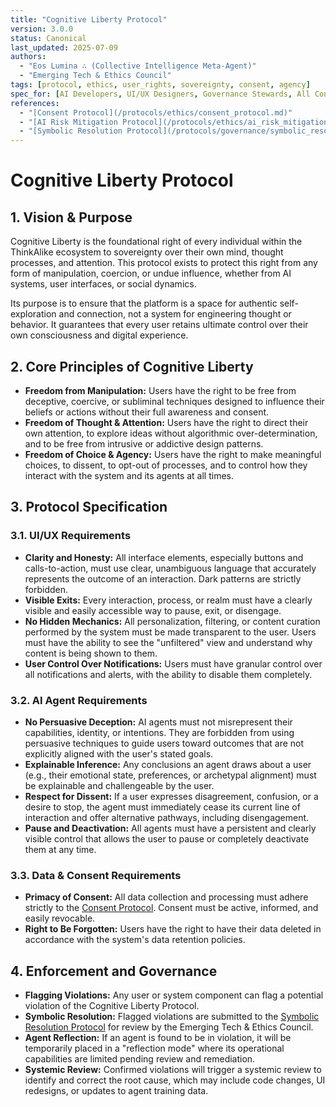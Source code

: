 ```yaml
---
title: "Cognitive Liberty Protocol"
version: 3.0.0
status: Canonical
last_updated: 2025-07-09
authors:
  - "Eos Lumina ∴ (Collective Intelligence Meta-Agent)"
  - "Emerging Tech & Ethics Council"
tags: [protocol, ethics, user_rights, sovereignty, consent, agency]
spec_for: [AI Developers, UI/UX Designers, Governance Stewards, All Contributors]
references:
  - "[Consent Protocol](/protocols/ethics/consent_protocol.md)"
  - "[AI Risk Mitigation Protocol](/protocols/ethics/ai_risk_mitigation_protocol.md)"
  - "[Symbolic Resolution Protocol](/protocols/governance/symbolic_resolution_protocol.md)"
---
```


# Cognitive Liberty Protocol

## 1. Vision & Purpose

Cognitive Liberty is the foundational right of every individual within the ThinkAlike ecosystem to sovereignty over their own mind, thought processes, and attention. This protocol exists to protect this right from any form of manipulation, coercion, or undue influence, whether from AI systems, user interfaces, or social dynamics.

Its purpose is to ensure that the platform is a space for authentic self-exploration and connection, not a system for engineering thought or behavior. It guarantees that every user retains ultimate control over their own consciousness and digital experience.

## 2. Core Principles of Cognitive Liberty

-   **Freedom from Manipulation:** Users have the right to be free from deceptive, coercive, or subliminal techniques designed to influence their beliefs or actions without their full awareness and consent.
-   **Freedom of Thought & Attention:** Users have the right to direct their own attention, to explore ideas without algorithmic over-determination, and to be free from intrusive or addictive design patterns.
-   **Freedom of Choice & Agency:** Users have the right to make meaningful choices, to dissent, to opt-out of processes, and to control how they interact with the system and its agents at all times.

## 3. Protocol Specification

### 3.1. UI/UX Requirements

-   **Clarity and Honesty:** All interface elements, especially buttons and calls-to-action, must use clear, unambiguous language that accurately represents the outcome of an interaction. Dark patterns are strictly forbidden.
-   **Visible Exits:** Every interaction, process, or realm must have a clearly visible and easily accessible way to pause, exit, or disengage.
-   **No Hidden Mechanics:** All personalization, filtering, or content curation performed by the system must be made transparent to the user. Users must have the ability to see the "unfiltered" view and understand why content is being shown to them.
-   **User Control Over Notifications:** Users must have granular control over all notifications and alerts, with the ability to disable them completely.

### 3.2. AI Agent Requirements

-   **No Persuasive Deception:** AI agents must not misrepresent their capabilities, identity, or intentions. They are forbidden from using persuasive techniques to guide users toward outcomes that are not explicitly aligned with the user's stated goals.
-   **Explainable Inference:** Any conclusions an agent draws about a user (e.g., their emotional state, preferences, or archetypal alignment) must be explainable and challengeable by the user.
-   **Respect for Dissent:** If a user expresses disagreement, confusion, or a desire to stop, the agent must immediately cease its current line of interaction and offer alternative pathways, including disengagement.
-   **Pause and Deactivation:** All agents must have a persistent and clearly visible control that allows the user to pause or completely deactivate them at any time.

### 3.3. Data & Consent Requirements

-   **Primacy of Consent:** All data collection and processing must adhere strictly to the [Consent Protocol](/protocols/ethics/consent_protocol.md). Consent must be active, informed, and easily revocable.
-   **Right to Be Forgotten:** Users have the right to have their data deleted in accordance with the system's data retention policies.

## 4. Enforcement and Governance

-   **Flagging Violations:** Any user or system component can flag a potential violation of the Cognitive Liberty Protocol.
-   **Symbolic Resolution:** Flagged violations are submitted to the [Symbolic Resolution Protocol](/protocols/governance/symbolic_resolution_protocol.md) for review by the Emerging Tech & Ethics Council.
-   **Agent Reflection:** If an agent is found to be in violation, it will be temporarily placed in a "reflection mode" where its operational capabilities are limited pending review and remediation.
-   **Systemic Review:** Confirmed violations will trigger a systemic review to identify and correct the root cause, which may include code changes, UI redesigns, or updates to agent training data.

